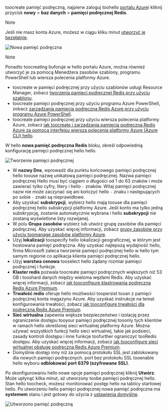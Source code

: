 toocreate pamięć podręczną, najpierw zaloguj toohello [portalu Azure](https://portal.azure.com)i kliknij przycisk **nowy** > **baz danych** > **pamięci podręcznej Redis**.

> [!NOTE]
> Jeśli nie masz konta Azure, możesz w ciągu kliku minut [utworzyć je bezpłatnie](https://azure.microsoft.com/pricing/free-trial/?WT.mc_id=redis_cache_hero).
> 
> 

![Nowa pamięć podręczna](media/redis-cache-create/redis-cache-new-cache-menu.png)

> [!NOTE]
> Ponadto toocreating buforuje w hello portalu Azure, można również utworzyć je za pomocą Menedżera zasobów szablony, programu PowerShell lub wiersza polecenia platformy Azure.
> 
> * toocreate w pamięci podręcznej przy użyciu szablonów usługi Resource Manager, zobacz [tworzenia pamięci podręcznej Redis przy użyciu szablonu](../articles/redis-cache/cache-redis-cache-arm-provision.md).
> * toocreate pamięci podręcznej przy użyciu programu Azure PowerShell, zobacz [zarządzania pamięcią podręczną Redis Azure przy użyciu programu Azure PowerShell](../articles/redis-cache/cache-howto-manage-redis-cache-powershell.md).
> * toocreate pamięci podręcznej przy użyciu wiersza polecenia platformy Azure, zobacz [jak toocreate i zarządzania pamięcią podręczną Redis Azure za pomocą interfejsu wiersza polecenia platformy Azure (Azure CLI) hello](../articles/redis-cache/cache-manage-cli.md).
> 
> 

W hello **nowa pamięć podręczna Redis** bloku, określ odpowiednią konfigurację pamięci podręcznej hello hello.

![Tworzenie pamięci podręcznej](media/redis-cache-create/redis-cache-cache-create.png) 

* W **nazwy Dns**, wprowadź dla punktu końcowego pamięci podręcznej hello toouse nazwę unikatową pamięci podręcznej. Nazwa pamięci podręcznej Hello musi być ciągiem o długości od 1 do 63 znaków i może zawierać tylko cyfry, litery i hello `-` znaków. Witaj pamięci podręcznej nazw nie może zaczynać się ani kończyć hello `-` znaku i następujących po sobie `-` znaki są nieprawidłowe.
* Aby uzyskać **subskrypcji**, wybierz hello mają toouse dla pamięci podręcznej hello subskrypcji platformy Azure. Jeśli konto ma tylko jedną subskrypcję, zostanie automatycznie wybrana i hello **subskrypcji** nie zostaną wyświetlone listy rozwijanej.
* W polu **Grupa zasobów** wybierz lub utwórz grupę zasobów dla pamięci podręcznej. Aby uzyskać więcej informacji, zobacz [grupy zasobów przy użyciu toomanage zasobów platformy Azure](../articles/azure-resource-manager/resource-group-overview.md). 
* Użyj **lokalizacji** toospecify hello lokalizacji geograficznej, w którym jest hostowana pamięć podręczna. Aby uzyskać najlepszą wydajność hello, firma Microsoft zaleca tworzenie pamięci podręcznej hello w hello tym samym regionie co aplikacja klienta pamięci podręcznej hello.
* Użyj **warstwa cenowa** tooselect hello żądany rozmiar pamięci podręcznej i funkcje.
* **Klaster redis** pozwala toocreate pamięci podręcznych większych niż 53 GB i tooshard danych między wieloma węzłami Redis. Aby uzyskać więcej informacji, zobacz [jak tooconfigure klastrowania podręczna Redis Azure Premium](../articles/redis-cache/cache-how-to-premium-clustering.md).
* **Trwałość redis** oferuje hello możliwości toopersist tooan z pamięci podręcznej konta magazynu Azure. Aby uzyskać instrukcje na temat konfigurowania trwałości, zobacz [jak tooconfigure trwałości dla podręczna Redis Azure Premium](../articles/redis-cache/cache-how-to-premium-persistence.md).
* **Sieć wirtualna** zapewnia większe bezpieczeństwo i izolację przez ograniczenie dostępu tooyour pamięci podręcznej tooonly tych klientów w ramach hello określonej sieci wirtualnej platformy Azure. Można używać wszystkich funkcji hello sieci wirtualnej, takie jak podsieci, zasady kontroli dostępu i inne funkcje toofurther ograniczyć tooRedis dostępu. Aby uzyskać więcej informacji, zobacz [jak tooconfigure sieci wirtualnej obsługę podręczna Redis Azure Premium](../articles/redis-cache/cache-how-to-premium-vnet.md).
* Domyślnie dostęp inny niż za pomocą protokołu SSL jest zablokowany dla nowych pamięci podręcznych. port bez protokołu SSL tooenable hello wyboru **odblokować port 6379 (szyfrowane SSL)**.

Po skonfigurowaniu hello nowe opcje pamięci podręcznej kliknij **Utwórz**. Może upłynąć kilka minut, aż utworzony toobe pamięci podręcznej hello. Stan hello toocheck, możesz monitorować postęp hello na tablicy startowej hello. Po utworzeniu hello pamięci podręcznej nowa pamięć podręczna ma **systemem** stanu i jest gotowy do użycia z [ustawienia domyślne](../articles/redis-cache/cache-configure.md#default-redis-server-configuration).

![Utworzono pamięć podręczną](media/redis-cache-create/redis-cache-cache-created.png)

